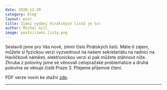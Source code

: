 ```yaml
---
date: 2020-12-20
category: blog
layout: post
title: Zimní vydání Pirátských listů je tu!
author: Michal Gill
image: posts/zimni.listy.png
---
```


Sestavili jsme pro Vás nové, zimní číslo Pirátských listů. Máte-li zájem, můžete si fyzickou verzi vyzvednout na našem sekretariátu na radnici na Havlíčkově náměstí, elektronickou verzi si pak můžete stáhnout níže. Zhruba z poloviny jsme se věnovali celopražské problematice a druhá polovina se věnuje čistě Praze 3. Přejeme příjemné čtení.

PDF verze novin ke stažní [zde](https://github.com/pirati-web/praha3.pirati.cz/blob/master/Dokumenty/Piratske_listy_zima2020.pdf).

- - -

